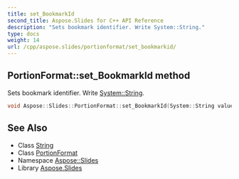 ```yaml
---
title: set_BookmarkId
second_title: Aspose.Slides for C++ API Reference
description: "Sets bookmark identifier. Write System::String."
type: docs
weight: 14
url: /cpp/aspose.slides/portionformat/set_bookmarkid/
---
```

## PortionFormat::set_BookmarkId method


Sets bookmark identifier. Write [System::String](../../../system/string/).

```cpp
void Aspose::Slides::PortionFormat::set_BookmarkId(System::String value) override
```

## See Also

* Class [String](../../../system/string/)
* Class [PortionFormat](../)
* Namespace [Aspose::Slides](../../)
* Library [Aspose.Slides](../../../)
